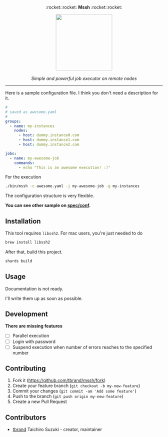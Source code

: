<p align="center">
  :rocket::rocket: <b>Mssh</b> :rocket::rocket:
</p>

<p align="center">
  <img src="https://user-images.githubusercontent.com/3483230/42132471-7e8fff0a-7d53-11e8-99a6-7df22e38d941.gif" width="180"/>
  <br>
  <br>
  <i>Simple and powerful job executor on remote nodes</i>
</p>

---

Here is a sample configuration file. I think you don't need a description for it.
```yaml
#
# saved as awesome.yaml
#
groups:
  - name: my-instances
    nodes:
      - host: dummy.instance0.com
      - host: dummy.instance1.com
      - host: dummy.instance2.com

jobs:
  - name: my-awesome-job
    commands:
      - echo "This is an awesome execution! :)"
```

For the execution
```bash
./bin/mssh -c awesome.yaml -j my-awesome-job -g my-instances
```

The configuration structure is very flexible. 

**You can see other sample on [spec/conf]().**

## Installation

This tool requires `libssh2`. For mac users, you're just needed to do
```bash
brew install libssh2
```

After that, build this project.
```bash
shards build
```

## Usage

Documentation is not ready.

I'll write them up as soon as possible.

## Development

**There are missing features**
- [ ] Parallel execution
- [ ] Login with password
- [ ] Suspend execution when number of errors reaches to the specified number

## Contributing

1. Fork it (<https://github.com/tbrand/mssh/fork>)
2. Create your feature branch (`git checkout -b my-new-feature`)
3. Commit your changes (`git commit -am 'Add some feature'`)
4. Push to the branch (`git push origin my-new-feature`)
5. Create a new Pull Request

## Contributors

- [tbrand](https://github.com/tbrand) Taichiro Suzuki - creator, maintainer
